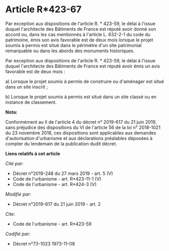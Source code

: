 # Article R*423-67

Par exception aux dispositions de l'article R. * 423-59, le délai à l'issue duquel l'architecte des Bâtiments de France est
réputé avoir donné son accord ou, dans les cas mentionnés à l'article L. 632-2-1 du code du patrimoine, émis son avis
favorable est de deux mois lorsque le projet soumis à permis est situé dans le périmètre d'un site patrimonial remarquable ou
dans les abords des monuments historiques.

Par exception aux dispositions de l'article R. * 423-59, le délai à l'issue duquel l'architecte des Bâtiments de France est
réputé avoir émis un avis favorable est de deux mois :

a) Lorsque le projet soumis à permis de construire ou d'aménager est situé dans un site inscrit ;

b) Lorsque le projet soumis à permis est situé dans un site classé ou en instance de classement.

**Nota:**

Conformément au II de l'article 4 du décret n° 2019-617 du 21 juin 2019, sans préjudice des dispositions du VI de l'article
56 de la loi n° 2018-1021 du 23 novembre 2018, ces dispositions sont applicables aux demandes d'autorisation d'urbanisme et
aux déclarations préalables déposées à compter du lendemain de la publication dudit décret.

**Liens relatifs à cet article**

_Cité par_:

  - Décret n°2019-248 du 27 mars 2019 - art. 5 (V)
  - Code de l'urbanisme - art. R*423-11-1 (V)
  - Code de l'urbanisme - art. R*424-3 (V)

_Modifié par_:

  - Décret n°2019-617 du 21 juin 2019 - art. 2

_Cite_:

  - Code de l'urbanisme - art. R*423-59

_Codifié par_:

  - Décret n°73-1023 1973-11-08
